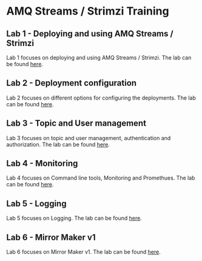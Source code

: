 # AMQ Streams / Strimzi Training

## Lab 1 - Deploying and using AMQ Streams / Strimzi

Lab 1 focuses on deploying and using AMQ Streams / Strimzi. The lab can be found [here](./lab-1/).

## Lab 2 - Deployment configuration

Lab 2 focuses on different options for configuring the deployments. The lab can be found [here](./lab-2/).

## Lab 3 - Topic and User management

Lab 3 focuses on topic and user management, authentication and authorization. The lab can be found [here](./lab-3/).

## Lab 4 - Monitoring

Lab 4 focuses on Command line tools, Monitoring and Promethues. The lab can be found [here](./lab-4/).

## Lab 5 - Logging

Lab 5 focuses on Logging. The lab can be found [here](./lab-5/).

## Lab 6 - Mirror Maker v1

Lab 6 focuses on Mirror Maker v1. The lab can be found [here](./lab-6/).